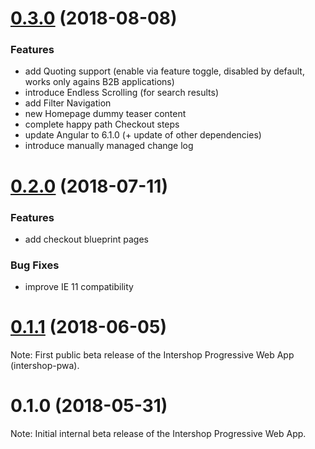 # [0.3.0](https://repository.intershop.de//releases/com/intershop/public/source/intershop-pwa/0.3.0/) (2018-08-08)

### Features

* add Quoting support (enable via feature toggle, disabled by default, works only agains B2B applications)
* introduce Endless Scrolling (for search results)
* add Filter Navigation
* new Homepage dummy teaser content
* complete happy path Checkout steps
* update Angular to 6.1.0 (+ update of other dependencies)
* introduce manually managed change log


# [0.2.0](https://repository.intershop.de//releases/com/intershop/public/source/intershop-pwa/0.2.0/) (2018-07-11)

### Features

* add checkout blueprint pages

### Bug Fixes

* improve IE 11 compatibility


# [0.1.1](https://repository.intershop.de//releases/com/intershop/public/source/intershop-pwa/0.1.1/) (2018-06-05)

Note: First public beta release of the Intershop Progressive Web App (intershop-pwa).


# 0.1.0 (2018-05-31)

Note: Initial internal beta release of the Intershop Progressive Web App.
